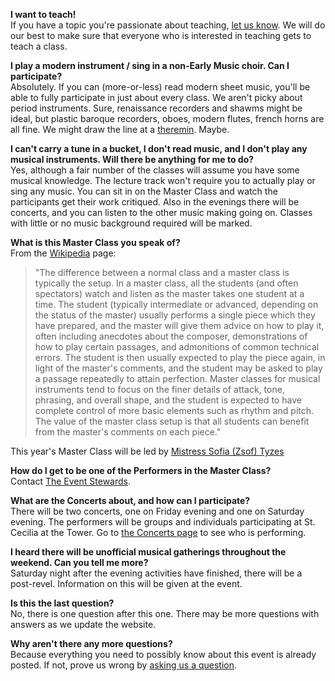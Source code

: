 **I want to teach!**  
If you have a topic you're passionate about teaching, [let us know](mailto:ceciliaATcynnabarDOTorg). We will do our best to make sure that everyone who is interested in teaching gets to teach a class.  

**I play a modern instrument / sing in a non-Early Music choir. Can I participate?**  
Absolutely. If you can (more-or-less) read modern sheet music, you'll be able to fully participate in just about every class. We aren't picky about period instruments. Sure, renaissance recorders and shawms might be ideal, but plastic baroque recorders, oboes, modern flutes, french horns are all fine. We might draw the line at a [theremin](http://en.wikipedia.org/wiki/Theremin). Maybe.  

**I can't carry a tune in a bucket, I don't read music, and I don't play any musical instruments. Will there be anything for me to do?**  
Yes, although a fair number of the classes will assume you have some musical knowledge. The lecture track won't require you to actually play or sing any music. You can sit in on the Master Class and watch the participants get their work critiqued. Also in the evenings there will be concerts, and you can listen to the other music making going on. Classes with little or no music background required will be marked.  

**What is this Master Class you speak of?**  
From the [Wikipedia](http://en.wikipedia.org/wiki/Master_class) page:

> "The difference between a normal class and a master class is typically the setup. In a master class, all the students (and often spectators) watch and listen as the master takes one student at a time. The student (typically intermediate or advanced, depending on the status of the master) usually performs a single piece which they have prepared, and the master will give them advice on how to play it, often including anecdotes about the composer, demonstrations of how to play certain passages, and admonitions of common technical errors. The student is then usually expected to play the piece again, in light of the master's comments, and the student may be asked to play a passage repeatedly to attain perfection. Master classes for musical instruments tend to focus on the finer details of attack, tone, phrasing, and overall shape, and the student is expected to have complete control of more basic elements such as rhythm and pitch. The value of the master class setup is that all students can benefit from the master's comments on each piece."

This year's Master Class will be led by [Mistress Sofia (Zsof) Tyzes](http://laurel.midrealm.org/peer_new.php?input=407)  

**How do I get to be one of the Performers in the Master Class?**  
Contact [The Event Stewards](mailto:ceciliaATcynnabarDOTorg).  

**What are the Concerts about, and how can I participate?**  
There will be two concerts, one on Friday evening and one on Saturday evening. The performers will be groups and individuals participating at St. Cecilia at the Tower. Go to [the Concerts page](http://cynnabar.org/cecilia/concerts.php?kwds=3) to see who is performing.  

**I heard there will be unofficial musical gatherings throughout the weekend. Can you tell me more?**  
Saturday night after the evening activities have finished, there will be a post-revel. Information on this will be given at the event.  

**Is this the last question?**  
No, there is one question after this one. There may be more questions with answers as we update the website.  

**Why aren't there any more questions?**  
Because everything you need to possibly know about this event is already posted. If not, prove us wrong by [asking us a question](mailto:ceciliaATcynnabarDOTorg).

